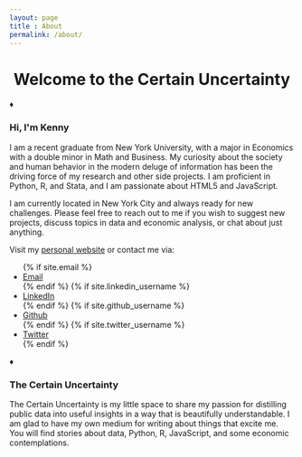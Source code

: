 ```yaml
---
layout: page
title : About
permalink: /about/
---
```


<center><h1> Welcome to the Certain Uncertainty </h1></center>
<div class="separator separator-danger">♦</div>

### Hi, I'm Kenny

I am a recent graduate from New York University, with a major in Economics with a double minor in Math and Business. My curiosity about the society and human behavior in the modern deluge of information has been the driving force of my research and other side projects. I am proficient in Python, R, and Stata, and I am passionate about HTML5 and JavaScript. 


I am currently located in New York City and always ready for new challenges. Please feel free to reach out to me if you wish to suggest new projects, discuss topics in data and economic analysis, or chat about just anything.


Visit my <a href="http://{{ site.personalpage }}"><i class="fa fa-home"></i> personal website</a> or contact me via: 
<ul>
  {% if site.email %}
    <li>
      <a href="mailto:{{ site.email }}?Subject=Hello!" target="_top"><i class="fa fa-envelope-square"></i> Email</a>
    </li>  
  {% endif %}
  {% if site.linkedin_username %}
    <li>
      <a href="https://www.linkedin.com/in/{{ site.linkedin_username }}"><i class="fa fa-linkedin-square"></i> LinkedIn</a>
    </li>
  {% endif %}
  {% if site.github_username %}
    <li>
      <a href="https://github.com/{{ site.github_username }}"><i class="fa fa-github-square"></i> Github</a>
    </li>
  {% endif %}
  {% if site.twitter_username %}
    <li>
      <a href="https://twitter.com/{{ site.twitter_username }}"><i class="fa fa-twitter-square"></i> Twitter</a>
    </li>
  {% endif %}
</ul>

<div class="separator">♦</div>

### The Certain Uncertainty

The Certain Uncertainty is my little space to share my passion for distilling public data into useful insights in a way that is beautifully understandable. I am glad to have my own medium for writing about things that excite me. You will find stories about data, Python, R, JavaScript, and some economic contemplations. 
